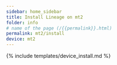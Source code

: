 ```yaml
---
sidebar: home_sidebar
title: Install Lineage on mt2
folder: info
# name of the page (/{{permalink}}.html)
permalink: mt2/install
device: mt2
---
```

{% include templates/device_install.md %}
